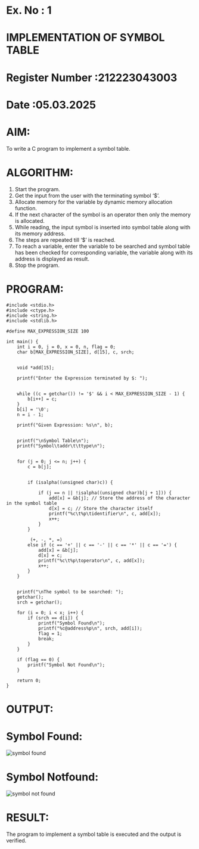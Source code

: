 # Ex. No : 1

# IMPLEMENTATION OF SYMBOL TABLE

# Register Number :212223043003

# Date :05.03.2025

# AIM:

To write a C program to implement a symbol table.

# ALGORITHM:

1. Start the program.
2. Get the input from the user with the terminating symbol ‘$’.
3. Allocate memory for the variable by dynamic memory allocation function.
4. If the next character of the symbol is an operator then only the memory is allocated.
5. While reading, the input symbol is inserted into symbol table along with its memory address.
6. The steps are repeated till ‘$’ is reached.
7. To reach a variable, enter the variable to be searched and symbol table has been checked for corresponding variable, the variable along with its address is displayed as result.
8. Stop the program.

# PROGRAM:
```
#include <stdio.h>
#include <ctype.h>
#include <string.h>
#include <stdlib.h>

#define MAX_EXPRESSION_SIZE 100

int main() {
    int i = 0, j = 0, x = 0, n, flag = 0;
    char b[MAX_EXPRESSION_SIZE], d[15], c, srch;
    
    
    void *add[15]; 
    
    printf("Enter the Expression terminated by $: ");
    
    
    while ((c = getchar()) != '$' && i < MAX_EXPRESSION_SIZE - 1) {
        b[i++] = c;
    }
    b[i] = '\0'; 
    n = i - 1;

    printf("Given Expression: %s\n", b);

    
    printf("\nSymbol Table\n");
    printf("Symbol\taddr\t\ttype\n");

    
    for (j = 0; j <= n; j++) {
        c = b[j];
        
     
        if (isalpha((unsigned char)c)) {
            
            if (j == n || !isalpha((unsigned char)b[j + 1])) {
                add[x] = &b[j]; // Store the address of the character in the symbol table
                d[x] = c; // Store the character itself
                printf("%c\t%p\tidentifier\n", c, add[x]);
                x++;
            }
        }
        
         (+, -, *, =)
        else if (c == '+' || c == '-' || c == '*' || c == '=') {
            add[x] = &b[j]; 
            d[x] = c; 
            printf("%c\t%p\toperator\n", c, add[x]);
            x++;
        }
    }

    
    printf("\nThe symbol to be searched: ");
    getchar(); 
    srch = getchar();

    for (i = 0; i < x; i++) {
        if (srch == d[i]) {
            printf("Symbol Found\n");
            printf("%c@address%p\n", srch, add[i]);
            flag = 1;
            break;
        }
    }

    if (flag == 0) {
        printf("Symbol Not Found\n");
    }

    return 0;
}
```




# OUTPUT:
# Symbol Found:
![symbol found](https://github.com/user-attachments/assets/404b3a32-ac48-4de5-9f2c-494ca147fccb)
# Symbol Notfound:
![symbol not found](https://github.com/user-attachments/assets/9bb304e3-fb22-4ca3-b417-e945a346af5c)



# RESULT:

The program to implement a symbol table is executed and the output is verified.
